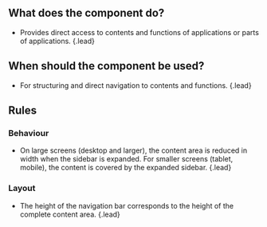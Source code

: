 ## What does the component do?
* Provides direct access to contents and functions of applications or parts of applications. {.lead}

## When should the component be used? 
* For structuring and direct navigation to contents and functions. {.lead}

## Rules
### Behaviour
* On large screens (desktop and larger), the content area is reduced in width when the sidebar is expanded. For smaller screens (tablet, mobile), the content is covered by the expanded sidebar. {.lead}

### Layout
* The height of the navigation bar corresponds to the height of the complete content area. {.lead}


